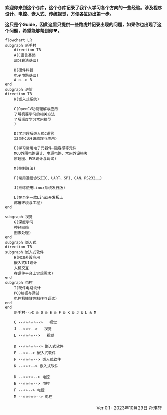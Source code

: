 **欢迎你来到这个仓库，这个仓库记录了我个人学习各个方向的一些经验。涉及程序设计、电控、嵌入式、传统视觉，方便各位迈出第一步。**

**这只是个Guide，因此这里只提供一些路线并记录出现的问题，如果你也出现了这个问题，希望能够帮到你❤。**


``` mermaid
flowchart LR
subgraph 新手村
    direction TB
    A(C语言基础
    部分算法基础)

    B(硬件科普
    电子电路基础)
    A o--o B
end
subgraph 进阶
direction TB
    K(嵌入式系统)
    
    C(OpenCV功能理解与应用
    了解机器学习的相关方法
    了解深度学习常用模型
    )

    D(学习理解嵌入式C语言
    32位MCU外设原理与应用)

    E(学习常用电子元器件-阻容感等元件
    MCU外围电路设计、电源电路、常用外设模块
    原理图、PCB设计与调试)
    
    M(控制算法)

    F(常用通信协议IIC、UART、SPI、CAN、RS232……)

    J(熟练使用Linux系统发行版)

    L(在至少一款Linux开发板上
    部署环境与工程)
end

subgraph 视觉
    G(深度学习
    神经网络
    图像处理)
end
subgraph 嵌入式
direction TB
subgraph 嵌入式软件
    H(MCU外设应用
    嵌入式UI设计
    人机交互
    在硬件平台上实现需求)
end
subgraph 电控
    I(硬件电路设计
    PCB制板与调试
    电控机械臂等制作与调试)
end
end
    新手村-->C & D & E & F & K & J & L & M

    C --⭐⭐⭐⭐⭐-->   视觉
    J --⭐⭐⭐-->   视觉
    L --⭐⭐⭐⭐-->   视觉

    D --⭐⭐⭐⭐⭐--> 嵌入式软件
    E --⭐⭐--> 嵌入式软件
    F --⭐⭐⭐⭐--> 嵌入式软件
    K --⭐⭐⭐--> 嵌入式软件

    D --⭐⭐⭐⭐--> 电控
    E --⭐⭐⭐⭐--> 电控
    F --⭐⭐--> 电控
    M --⭐⭐⭐⭐⭐--> 电控
```

<div style="text-align: right;">Ver 0.1 : 2023年10月29日 孙琪轩</div>
